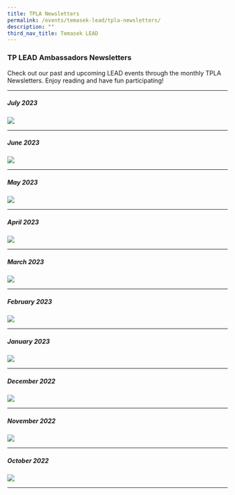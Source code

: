 ```yaml
---
title: TPLA Newsletters
permalink: /events/temasek-lead/tpla-newsletters/
description: ""
third_nav_title: Temasek LEAD
---
```

### TP LEAD Ambassadors Newsletters

Check out our past and upcoming LEAD events through the monthly TPLA Newsletters. Enjoy reading and have fun participating!

<hr>

##### July 2023
![](/images/Events/Temasek%20LEAD/TPLA%20Newsletters/la%20issue%2010_jul23.png)
<hr>

##### June 2023
![](/images/Events/Temasek%20LEAD/TPLA%20Newsletters/la%20issue%209_jun23.png)
<hr>

##### May 2023
![](/images/Events/Temasek%20LEAD/TPLA%20Newsletters/la%20issue%208_may23.png)
<hr>

##### April 2023
![](/images/Events/Temasek%20LEAD/TPLA%20Newsletters/la%20issue%207_apr23.png)

<hr>

##### March 2023
![](/images/Events/Temasek%20LEAD/TPLA%20Newsletters/la%20issue%206_mar23.png)

<hr>

##### February 2023
![](/images/Events/Temasek%20LEAD/TPLA%20Newsletters/la%20issue%205_feb23.png)

<hr>

##### January 2023
![](/images/Events/Temasek%20LEAD/TPLA%20Newsletters/la%20issue%204_jan23.png)

<hr>

##### December 2022
![](/images/Events/Temasek%20LEAD/TPLA%20Newsletters/la%20issue%203_dec22.png)

<hr>

##### November 2022
![](/images/Events/Temasek%20LEAD/TPLA%20Newsletters/la%20issue%202_nov22.png)

<hr>

##### October 2022
![](/images/Events/Temasek%20LEAD/TPLA%20Newsletters/la%20issue%201_oct22.png)

<hr>